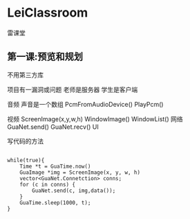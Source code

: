 # LeiClassroom
雷课堂
## 第一课:预览和规划
不用第三方库

项目有一漏洞或问题
    老师是服务器
    学生是客户端

音频
声音是一个数组
    PcmFromAudioDevice()
    PlayPcm()

视频
    ScreenImage(x,y,w,h)
    WindowImage()
    WindowList()
网络
    GuaNet.send()
    GuaNet.recv()
UI


写代码的方法

```

while(true){
    Time *t = GuaTime.now()
    GuaImage *img = ScreenImage(x, y, w, h)
    vector<GuaNet.Connetction> conns;
    for (c in conns) {
        GuaNet.send(c, img,data());
    }
    GuaTime.sleep(1000, t);
}
```



